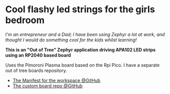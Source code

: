 # Cool flashy led strings for the girls bedroom

*I'm an entrepreneur and a Dad; I have been using Zephyr a lot at work, 
and thought I would do something cool for the kids whilst learning!*

**This is an "Out of Tree" Zephyr application driving APA102 LED strips using an RP2040 based board**

Uses the Pimoroni Plasma board based on the Rpi Pico. I have a separate out of tree boards repository.

* [The Manifest for the workspace @GitHub](https://github.com/BiologIC-Colin/manifest_zephyr_home)
* [The custom board repo @GitHub](https://github.com/BiologIC-Colin/boards_zephyr_home)